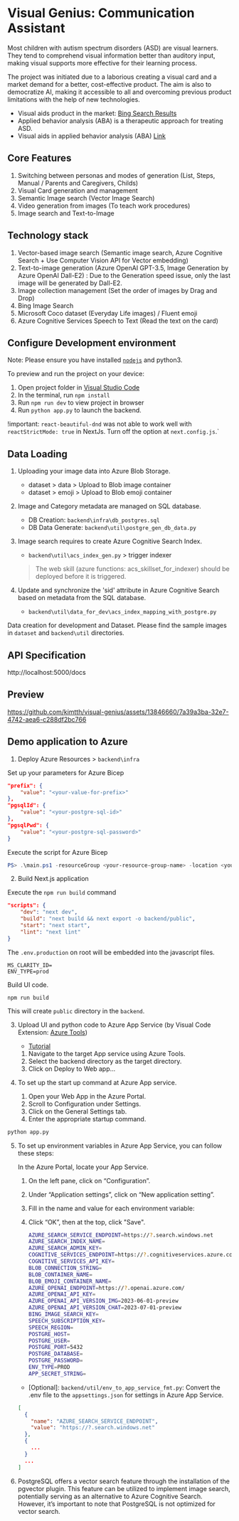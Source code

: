 
# Visual Genius: Communication Assistant

Most children with autism spectrum disorders (ASD) are visual learners. They tend to comprehend visual information better than auditory input, making visual supports more effective for their learning process.

The project was initiated due to a laborious creating a visual card and a market demand for a better, cost-effective product. The aim is also to democratize AI, making it accessible to all and overcoming previous product limitations with the help of new technologies.

- Visual aids product in the market: [Bing Search Results](https://www.bing.com/images/search?q=ASD+for+visual+aids)
- Applied behavior analysis (ABA) is a therapeutic approach for treating ASD. 
- Visual aids in applied behavior analysis (ABA) [Link](https://centerforautism.com/)

## Core Features

1. Switching between personas and modes of generation (List, Steps, Manual / Parents and Caregivers, Childs)
1. Visual Card generation and management
1. Semantic Image search (Vector Image Search)
1. Video generation from images (To teach work procedures)
1. Image search and Text-to-Image

## Technology stack

1. Vector-based image search (Semantic image search, Azure Cognitive Search + Use Computer Vision API for Vector embedding)
1. Text-to-image generation (Azure OpenAI GPT-3.5, Image Generation by Azure OpenAI Dall-E2) : Due to the Generation speed issue, only the last image will be generated by Dall-E2.
1. Image collection management (Set the order of images by Drag and Drop)
1. Bing Image Search
1. Microsoft Coco dataset (Everyday Life images) / Fluent emoji
1. Azure Cognitive Services Speech to Text (Read the text on the card)

## Configure Development environment

  Note: Please ensure you have installed <code><a href="https://nodejs.org/en/download/">nodejs</a></code> and python3.

  To preview and run the project on your device:

  1. Open project folder in <a href="https://code.visualstudio.com/download">Visual Studio Code</a>
  2. In the terminal, run `npm install`
  3. Run `npm run dev` to view project in browser
  4. Run `python app.py` to launch the backend.

  !important: `react-beautiful-dnd` was not able to work well with `reactStrictMode: true` in NextJs.
  Turn off the option at `next.config.js`.`

## Data Loading

  1. Uploading your image data into Azure Blob Storage.

      - dataset > data > Upload to Blob image container
      - dataset > emoji > Upload to Blob emoji container

  1. Image and Category metadata are managed on SQL database. 
  
      - DB Creation: `backend\infra\db_postgres.sql`
      - DB Data Generate: `backend\util\postgre_gen_db_data.py`

  1. Image search requires to create Azure Cognitive Search Index. 
  
      - `backend\util\acs_index_gen.py` > trigger indexer 
    
      > The web skill (azure functions: acs_skillset_for_indexer) should be deployed before it is triggered.

  1. Update and synchronize the 'sid' attribute in Azure Cognitive Search based on metadata from the SQL database.
  
      - `backend\util\data_for_dev\acs_index_mapping_with_postgre.py`

Data creation for development and Dataset. Please find the sample images in `dataset` and `backend\util` directories.

## API Specification

  http://localhost:5000/docs

## Preview

https://github.com/kimtth/visual-genius/assets/13846660/7a39a3ba-32e7-4742-aea6-c288df2bc766

## Demo application to Azure

1. Deploy Azure Resources > `backend\infra`

  Set up your parameters for Azure Bicep

  ```json
  "prefix": {
      "value": "<your-value-for-prefix>"
  },
  "pgsqlId": {
      "value": "<your-postgre-sql-id>"
  },
  "pgsqlPwd": {
      "value": "<your-postgre-sql-password>"
  }
  ```

  Execute the script for Azure Bicep

  ```powershell
  PS> .\main.ps1 -resourceGroup <your-resource-group-name> -location <your-resource-location>
  ```

2. Build Next.js application

  Execute the `npm run build` command

  ```json
  "scripts": {
      "dev": "next dev",
      "build": "next build && next export -o backend/public",
      "start": "next start",
      "lint": "next lint"
  }
  ```

  The `.env.production` on root will be embedded into the javascript files.

  ```
  MS_CLARITY_ID=
  ENV_TYPE=prod
  ```

  Build UI code.

  ```nodejs
  npm run build
  ```

This will create `public` directory in the `backend`.

3. Upload UI and python code to Azure App Service (by Visual Code Extension: [Azure Tools](https://marketplace.visualstudio.com/items?itemName=ms-vscode.vscode-node-azure-pack))

    - [Tutorial](https://learn.microsoft.com/en-us/azure/app-service/quickstart-python?tabs=flask%2Cwindows%2Cvscode-aztools%2Cvscode-deploy%2Cdeploy-instructions-azportal%2Cterminal-bash%2Cdeploy-instructions-zip-azcli)

    1. Navigate to the target App service using Azure Tools.
    1. Select the backend directory as the target directory.
    1. Click on Deploy to Web app...

4. To set up the start up command at Azure App service.

    1. Open your Web App in the Azure Portal.
    1. Scroll to Configuration under Settings.
    1. Click on the General Settings tab.
    1. Enter the appropriate startup command.

  ```python
  python app.py
  ```

5. To set up environment variables in Azure App Service, you can follow these steps:

    In the Azure Portal, locate your App Service.
    1. On the left pane, click on “Configuration”.
    1. Under “Application settings”, click on “New application setting”.
    1. Fill in the name and value for each environment variable:
    1. Click “OK”, then at the top, click "Save".

        ```bash
        AZURE_SEARCH_SERVICE_ENDPOINT=https://?.search.windows.net
        AZURE_SEARCH_INDEX_NAME=
        AZURE_SEARCH_ADMIN_KEY=
        COGNITIVE_SERVICES_ENDPOINT=https://?.cognitiveservices.azure.com
        COGNITIVE_SERVICES_API_KEY=
        BLOB_CONNECTION_STRING=
        BLOB_CONTAINER_NAME=
        BLOB_EMOJI_CONTAINER_NAME=
        AZURE_OPENAI_ENDPOINT=https://?.openai.azure.com/
        AZURE_OPENAI_API_KEY=
        AZURE_OPENAI_API_VERSION_IMG=2023-06-01-preview
        AZURE_OPENAI_API_VERSION_CHAT=2023-07-01-preview
        BING_IMAGE_SEARCH_KEY=
        SPEECH_SUBSCRIPTION_KEY=
        SPEECH_REGION=
        POSTGRE_HOST=
        POSTGRE_USER=
        POSTGRE_PORT=5432
        POSTGRE_DATABASE=
        POSTGRE_PASSWORD=
        ENV_TYPE=PROD
        APP_SECRET_STRING=
        ```

    - [Optional]: `backend/util/env_to_app_service_fmt.py`: Convert the .env file to the `appsettings.json` for settings in Azure App Service.

    ```json
    [
      {
        "name": "AZURE_SEARCH_SERVICE_ENDPOINT",
        "value": "https://?.search.windows.net"
      },
      {
        ...
      }
      ...
    ]
    ```

6. PostgreSQL offers a vector search feature through the installation of the pgvector plugin. This feature can be utilized to implement image search, potentially serving as an alternative to Azure Cognitive Search. However, it’s important to note that PostgreSQL is not optimized for vector search.


